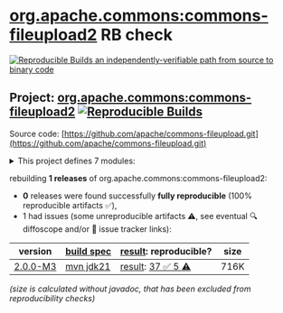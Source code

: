 [org.apache.commons:commons-fileupload2](https://central.sonatype.com/artifact/org.apache.commons/commons-fileupload2/versions) RB check
=======

[![Reproducible Builds](https://reproducible-builds.org/images/logos/rb.svg) an independently-verifiable path from source to binary code](https://reproducible-builds.org/)

## Project: [org.apache.commons:commons-fileupload2](https://central.sonatype.com/artifact/org.apache.commons/commons-fileupload2/versions) [![Reproducible Builds](https://img.shields.io/endpoint?url=https://raw.githubusercontent.com/jvm-repo-rebuild/reproducible-central/master/content/org/apache/commons/commons-fileupload2/badge.json)](https://github.com/jvm-repo-rebuild/reproducible-central/blob/master/content/org/apache/commons/commons-fileupload2/README.md)

Source code: [https://github.com/apache/commons-fileupload.git](https://github.com/apache/commons-fileupload.git)

<details><summary>This project defines 7 modules:</summary>

* [org.apache.commons:commons-fileupload2](https://central.sonatype.com/artifact/org.apache.commons/commons-fileupload2/overview)
* [org.apache.commons:commons-fileupload2-core](https://central.sonatype.com/artifact/org.apache.commons/commons-fileupload2-core/overview)
* [org.apache.commons:commons-fileupload2-distribution](https://central.sonatype.com/artifact/org.apache.commons/commons-fileupload2-distribution/overview)
* [org.apache.commons:commons-fileupload2-jakarta-servlet5](https://central.sonatype.com/artifact/org.apache.commons/commons-fileupload2-jakarta-servlet5/overview)
* [org.apache.commons:commons-fileupload2-jakarta-servlet6](https://central.sonatype.com/artifact/org.apache.commons/commons-fileupload2-jakarta-servlet6/overview)
* [org.apache.commons:commons-fileupload2-javax](https://central.sonatype.com/artifact/org.apache.commons/commons-fileupload2-javax/overview)
* [org.apache.commons:commons-fileupload2-portlet](https://central.sonatype.com/artifact/org.apache.commons/commons-fileupload2-portlet/overview)
</details>

rebuilding **1 releases** of org.apache.commons:commons-fileupload2:
- **0** releases were found successfully **fully reproducible** (100% reproducible artifacts :white_check_mark:),
- 1 had issues (some unreproducible artifacts :warning:, see eventual :mag: diffoscope and/or :memo: issue tracker links):

| version | [build spec](/BUILDSPEC.md) | [result](https://reproducible-builds.org/docs/jvm/): reproducible? | size |
| -- | --------- | ------ | -- |
| [2.0.0-M3](https://central.sonatype.com/artifact/org.apache.commons/commons-fileupload2/2.0.0-M3/pom) | [mvn jdk21](commons-fileupload2-2.0.0-M3.buildspec) | [result](commons-fileupload2-2.0.0-M3.buildinfo): [37 :white_check_mark:  5 :warning:](commons-fileupload2-2.0.0-M3.buildcompare) | 716K |

<i>(size is calculated without javadoc, that has been excluded from reproducibility checks)</i>
